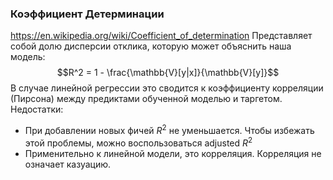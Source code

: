 ### Коэффициент Детерминации
https://en.wikipedia.org/wiki/Coefficient_of_determination
Представляет собой долю дисперсии отклика, которую может объяснить наша модель:
$$R^2 = 1 - \frac{\mathbb{V}[y|x]}{\mathbb{V}[y]}$$
В случае линейной регрессии это сводится к коэффициенту корреляции (Пирсона) между предиктами обученной моделью и таргетом.
Недостатки:
* При добавлении новых фичей $R^2$ не уменьшается. Чтобы избежать этой проблемы, можно воспользоваться adjusted $R^2$
* Применительно к линейной модели, это корреляция. Корреляция не означает казуацию.